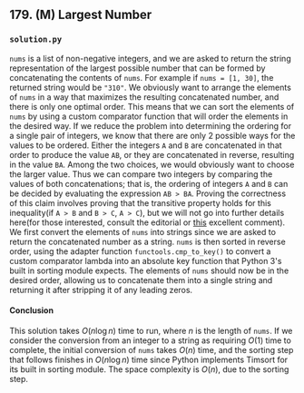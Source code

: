 ## 179. (M) Largest Number

### `solution.py`
`nums` is a list of non-negative integers, and we are asked to return the string representation of the largest possible number that can be formed by concatenating the contents of `nums`. For example if `nums = [1, 30]`, the returned string would be `"310"`. We obviously want to arrange the elements of `nums` in a way that maximizes the resulting concatenated number, and there is only one optimal order. This means that we can sort the elements of `nums` by using a custom comparator function that will order the elements in the desired way. If we reduce the problem into determining the ordering for a single pair of integers, we know that there are only 2 possible ways for the values to be ordered. Either the integers `A` and `B` are concatenated in that order to produce the value `AB`, or they are concatenated in reverse, resulting in the value `BA`. Among the two choices, we would obviously want to choose the larger value. Thus we can compare two integers by comparing the values of both concatenations; that is, the ordering of integers `A` and `B` can be decided by evaluating the expression `AB > BA`. Proving the correctness of this claim involves proving that the transitive property holds for this inequality(if `A > B` and `B > C`, `A > C`), but we will not go into further details here(for those interested, consult the editorial or [this](https://leetcode.com/problems/largest-number/description/comments/1564593) excellent comment).  
We first convert the elements of `nums` into strings since we are asked to return the concatenated number as a string. `nums` is then sorted in reverse order, using the adapter function `functools.cmp_to_key()` to convert a custom comparator lambda into an absolute key function that Python 3's built in sorting module expects. The elements of `nums` should now be in the desired order, allowing us to concatenate them into a single string and returning it after stripping it of any leading zeros.  

#### Conclusion
This solution takes $O(n\log n)$ time to run, where $n$ is the length of `nums`. If we consider the conversion from an integer to a string as requiring $O(1)$ time to complete, the initial conversion of `nums` takes $O(n)$ time, and the sorting step that follows finishes in $O(n\log n)$ time since Python implements Timsort for its built in sorting module. The space complexity is $O(n)$, due to the sorting step.  
  

